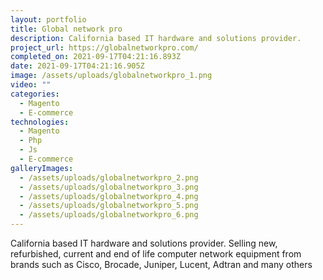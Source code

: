 ```yaml
---
layout: portfolio
title: Global network pro
description: California based IT hardware and solutions provider.
project_url: https://globalnetworkpro.com/
completed_on: 2021-09-17T04:21:16.893Z
date: 2021-09-17T04:21:16.905Z
image: /assets/uploads/globalnetworkpro_1.png
video: ""
categories:
  - Magento
  - E-commerce
technologies:
  - Magento
  - Php
  - Js
  - E-commerce
galleryImages:
  - /assets/uploads/globalnetworkpro_2.png
  - /assets/uploads/globalnetworkpro_3.png
  - /assets/uploads/globalnetworkpro_4.png
  - /assets/uploads/globalnetworkpro_5.png
  - /assets/uploads/globalnetworkpro_6.png
---
```

California based IT hardware and solutions provider. Selling new, refurbished, current and end of life computer network equipment from brands such as Cisco, Brocade, Juniper, Lucent, Adtran and many others